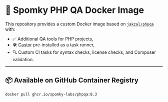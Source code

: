 # 🧪 Spomky PHP QA Docker Image

This repository provides a custom Docker image based on [`jakzal/phpqa`](https://github.com/jakzal/phpqa) with:

- ✅ Additional QA tools for PHP projects,
- 🛠️ [Castor](https://github.com/jolicode/castor) pre-installed as a task runner,
- 🔍 Custom CI tasks for syntax checks, license checks, and Composer validation.

---

## 📦 Available on GitHub Container Registry

```bash
docker pull ghcr.io/spomky-labs/phpqa:8.3
